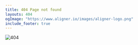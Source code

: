 ```yaml
---
title: 404 Page not found
layouts: 404
ogImage: "https://www.aligner.io/images/aligner-logo.png"
include_footer: true
---
```


![404](/images/404.svg)
